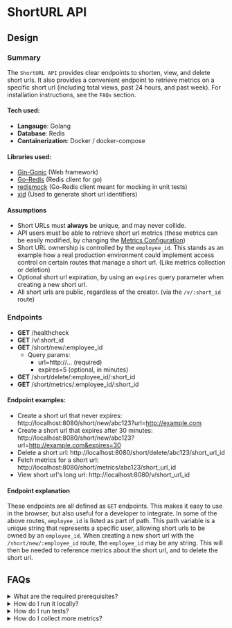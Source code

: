 # ShortURL API

## Design

### Summary

The `ShortURL API` provides clear endpoints to shorten, view, and delete short urls. It also provides a convenient endpoint to retrieve metrics on a specific short url (including total views, past 24 hours, and past week). For installation instructions, see the `FAQs` section.

#### Tech used:

- __Langauge__: Golang
- __Database__: Redis
- __Containerization__: Docker / docker-compose

#### Libraries used:

- [Gin-Gonic](https://github.com/gin-gonic/gin) (Web framework)
- [Go-Redis](https://github.com/go-redis/redis) (Redis client for go)
- [redismock](https://github.com/go-redis/redismock) (Go-Redis client meant for mocking in unit tests)
- [xid](https://github.com/rs/xid) (Used to generate short url identifiers)

#### Assumptions

- Short URLs must __always__ be unique, and may never collide.
- API users must be able to retrieve short url metrics (these metrics can be easily modified, by changing the [Metrics Configuration](./metrics-config.json))
- Short URL ownership is controlled by the `employee_id`. This stands as an example how a real production environment could implement access control on certain routes that manage a short url. (Like metrics collection or deletion)
- Optional short url expiration, by using an `expires` query parameter when creating a new short url.
- All short urls are public, regardless of the creator. (via the `/v/:short_id` route)


### Endpoints
- **GET** /healthcheck
- **GET** /v/:short_id
- **GET** /short/new/:employee_id
  - Query params:
    - url=http://... (required)
    - expires=5 (optional, in minutes)
- **GET** /short/delete/:employee_id/:short_id
- **GET** /short/metrics/:employee_id/:short_id


#### Endpoint examples:
- Create a short url that never expires:
    http://localhost:8080/short/new/abc123?url=http://example.com
- Create a short url that expires after 30 minutes:
    http://localhost:8080/short/new/abc123?url=http://example.com&expires=30
- Delete a short url:
    http://localhost:8080/short/delete/abc123/short_url_id
- Fetch metrics for a short url:
    http://localhost:8080/short/metrics/abc123/short_url_id
- View short url's long url:
    http://localhost:8080/v/short_url_id

#### Endpoint explanation

These endpoints are all defined as `GET` endpoints. This makes it easy to use in the browser, but also useful for a developer to integrate. In some of the above routes, `employee_id` is listed as part of path. This path variable is a unique string that represents a specific user, allowing short urls to be owned by an `employee_id`. When creating a new short url with the `/short/new/:employee_id` route, the `employee_id` may be any string. This will then be needed to reference metrics about the short url, and to delete the short url.

## FAQs

<details>
<summary>What are the required prerequisites?</summary>
<br/>
The following items are required to use this API locally:
<ul>
<li>
<i>
<a href="https://docker.com">docker</a>
</i>
</li>
<li>
<i>
<a href="https://docs.docker.com/compose/install/">docker-compose</a>
</i>
</li>
</ul>

If you are attempting to run this API outside of a containerized environment, the following items are required:
<ul>
<li>
<i>
<a href="https://golang.org">golang</a>
</i>
</li>
<li>
<i>
<a href="https://redis.io/">redis-server</a>
</i>
</li>
</ul>
</details>

<details>
<summary>How do I run it locally?</summary>
<br/>
For local use, the following command can be run to spin up the API using <strong>docker-compose</strong>:
<pre>
docker-compose up
</pre>
</details>

<details>
<summary>How do I run tests?</summary>
<br/>
To run the built in unit tests, the following script can be run from the root directory:
<pre>
./run-tests.sh
</pre>

If you are unable to run a bash script above, you may use the following to run the tests:
<pre>
cd tests
go test -v
</pre>
</details>

<details>
<summary>How do I collect more metrics?</summary>
<br/>
1. Open the <a href="./metrics-config.json">Metrics Configuration</a> json file.<br/>
2. Modify the <strong><i>periods</i></strong> object to collect customized metrics.

<h4>Example:</h4>
Example addition which collects 1 hour of short url link counts
<pre>
{
    "1h": "past_hour"
}
</pre>
</details>
